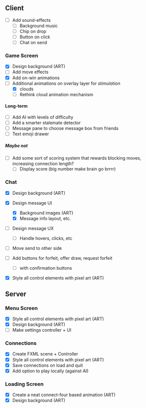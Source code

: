 ## Client

- [ ] Add sound-effects 
    - [ ] Background music
    - [ ] Chip on drop
    - [ ] Button on click
    - [ ] Chat on send

### Game Screen
- [x] Design background (ART) 
- [ ] Add move effects
- [x] Add on-win animations
- [ ] Additional animations on overlay layer for *stimulation*
    - [x] clouds
    - [ ] Rethink cloud animation mechanism

#### Long-term
- [ ] Add AI with levels of difficulty
- [ ] Add a smarter stalemate detector
- [ ] Message pane to choose message box from friends
- [ ] Text emoji drawer

##### Maybe not
- [ ] Add some sort of scoring system that rewards blocking moves, increasing connection length?
    - [ ] Display score (big number make brain go brrrr)

### Chat
- [x] Design background (ART) 
- [x] Design message UI 
    - [x] Background images (ART)
    - [x] Message info layout, etc.
- [ ] Design message UX 
    - [ ] Handle hovers, clicks, etc
- [ ] Move send to other side
- [ ] Add buttons for forfeit, offer draw, request forfeit
    - [ ] with confirmation buttons
- [x] Style all control elements with pixel art (ART)


## Server

### Menu Screen
- [x] Style all control elements with pixel art (ART)
- [x] Design background (ART) 
- [ ] Make settings controller + UI

### Connections
- [x] Create FXML scene + Controller
- [x] Style all control elements with pixel art  (ART)
- [x] Save connections on load and quit
- [x] Add option to play locally (against AI)

### Loading Screen
- [x] Create a neat connect-four based animation (ART)
- [x] Design background (ART) 

